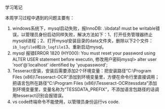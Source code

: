 学习笔记

本周学习过程中遇到的问题主要有：

1. windows系统下，mysql启动失败，报InnoDB: .\ibdata1 must be writable错误，以管理员身份启动同样失败，解决方法如下：1、打开任务管理器终止mysqld进程；2、打开mysql安装目录的data文件夹，删除以下2个文件：`ib_logfile0`和`ib_logfile1`3、重新启动mysql。
2. mysql 报错ERROR 1820 (HY000): You must reset your password using ALTER USER statement before executin, 修改用户密码mysql> alter user 'root'@'localhost' identified by 'youpassword';  
3. Tesseract安装，安装后需要添加2个环境变量：把安装路径“C:\Program Files (x86)\Tesseract-OCR”添加到环境变量里，方便在命令行里直接调用；把语言包所在路径“C:\Program Files (x86)\Tesseract-OCR\tessdata”添加到环境变量里，变量名称为“TESSDATA_PREFIX”，不添加语言包路径的话调用tesseract识别会报错误。
4. vs code终端命令不能使用，以管理员身份运行vs code.